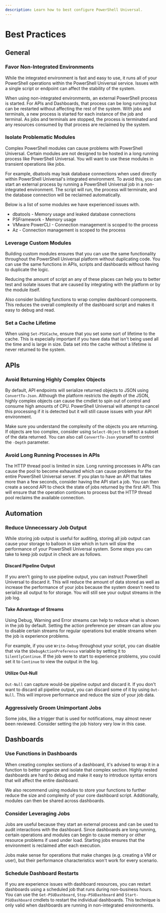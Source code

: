 ```yaml
---
description: Learn how to best configure PowerShell Universal.
---
```


# Best Practices

## General

### Favor Non-Integrated Environments

While the integrated environment is fast and easy to use, it runs all of your PowerShell operations within the PowerShell Universal service. Issues with a single script or endpoint can affect the stability of the system.&#x20;

When using non-integrated environments, an external PowerShell process is started. For APIs and Dashboards, that process can be long running but can be restarted without affecting the rest of the system. With jobs and terminals, a new process is started for each instance of the job and terminal. As jobs and terminals are stopped, the process is terminated and any resources consumed by that process are reclaimed by the system.&#x20;

### Isolate Problematic Modules

Complex PowerShell modules can cause problems with PowerShell Universal. Certain modules are not designed to be hosted in a long running process like PowerShell Universal. You will want to use these modules in transient operations like jobs.&#x20;

For example, dbatools may leak database connections when used directly within PowerShell Universal's integrated environment. To avoid this, you can start an external process by running a PowerShell Universal job in a non-integrated environment. The script will run, the process will terminate, and the database connection will be reclaimed automatically.&#x20;

Below is a list of some modules we have experienced issues with.

* dbatools - Memory usage and leaked database connections
* PSFramework - Memory usage
* VMware PowerCLI - Connection management is scoped to the process
* Az - Connection management is scoped to the process

### Leverage Custom Modules

Building custom modules ensures that you can use the same functionality throughout the PowerShell Universal platform without duplicating code. You can use the same functions in APIs, scripts and dashboards without having to duplicate the logic.&#x20;

Reducing the amount of script an any of these places can help you to better test and isolate issues that are caused by integrating with the platform or by the module itself.&#x20;

Also consider building functions to wrap complex dashboard components. This reduces the overall complexity of the dashboard script and makes it easy to debug and read.&#x20;

### Set a Cache Lifetime

When using `Set-PSUCache`, ensure that you set some sort of lifetime to the cache. This is especially important if you have data that isn't being used all the time and is large in size. Data set into the cache without a lifetime is never returned to the system.&#x20;

## APIs

### Avoid Returning Highly Complex Objects

By default, API endpoints will serialize returned objects to JSON using `ConvertTo-Json`. Although the platform restricts the depth of the JSON, highly complex objects can cause the cmdlet to spin out of control and consume high amounts of CPU. PowerShell Universal will attempt to cancel this processing if it is detected but it will still cause issues with your API environment.&#x20;

Make sure you understand the complexity of the objects you are returning. If objects are too complex, consider using `Select-Object` to select a subset of the data returned. You can also call `ConvertTo-Json` yourself to control the `-Depth` parameter.&#x20;

### Avoid Long Running Processes in APIs&#x20;

The HTTP thread pool is limited in size. Long running processes in APIs can cause the pool to become exhausted which can cause problems for the entire PowerShell Universal server. If you plan to have an API that takes more than a few seconds, consider having the API start a job. You can then create a second API to check the state of jobs returned by the first API. This will ensure that the operation continues to process but the HTTP thread pool reclaims the available connection.&#x20;

## Automation

### Reduce Unnecessary Job Output

While storing job output is useful for auditing, storing all job output can cause your storage to balloon in size which in turn will slow the performance of your PowerShell Universal system. Some steps you can take to keep job output in check are as follows.&#x20;

#### Discard Pipeline Output

If you aren't going to use pipeline output, you can instruct PowerShell Universal to discard it. This will reduce the amount of data stored as well as increase the performance of your jobs because the system doesn't need to serialize all output to for storage. You will still see your output streams in the job log.&#x20;

#### Take Advantage of Streams&#x20;

Using Debug, Warning and Error streams can help to reduce what is shown in the job by default. Setting the action preference per stream can allow you to disable certain streams for regular operations but enable streams when the job is experience problems.&#x20;

For example, if you use `Write-Debug` throughout your script, you can disable that via the `$DebugActionPreference` variable by setting it to `SilentlyContinue`. If the job were to start to experience problems, you could set it to `Continue` to view the output in the log.&#x20;

#### Utilize Out-Null

`Out-Null` can capture would-be pipeline output and discard it. If you don't want to discard all pipeline output, you can discard some of it by using `Out-Null`. This will improve performance and reduce the size of your job data.&#x20;

### Aggressively Groom Unimportant Jobs&#x20;

Some jobs, like a trigger that is used for notifications, may almost never been reviewed. Consider setting the job history very low in this case.&#x20;

## Dashboards

### Use Functions in Dashboards

When creating complex sections of a dashboard, it's advised to wrap it in a function to better organize and isolate that complex section. Highly nested dashboards are hard to debug and make it easy to introduce syntax errors that will affect the entire dashboard.&#x20;

We also recommend using modules to store your functions to further reduce the size and complexity of your core dashboard script. Additionally, modules can then be shared across dashboards.&#x20;

### Consider Leveraging Jobs

Jobs are useful because they start an external process and can be used to audit interactions with the dashboard. Since dashboards are long running, certain operations and modules can begin to cause memory or other resource problems if used under load. Starting jobs ensures that the environment is reclaimed after each execution.&#x20;

Jobs make sense for operations that make changes (e.g. creating a VM or user), but their performance characteristics won't work for every scenario.&#x20;

### Schedule Dashboard Restarts

If you are experience issues with dashboard resources, you can restart dashboards using a scheduled job that runs during non-business hours. You can use the `Get-PSUDashboard`, `Stop-PSUDashboard` and `Start-PSUDashboard` cmdlets to restart the individual dashboards. This technique is only valid when dashboards are running in non-integrated environments.&#x20;

